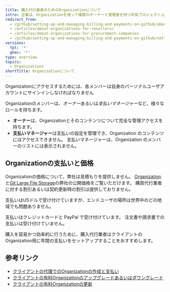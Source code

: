 ```yaml
---
title: 購入代行業者のためのOrganizationについて
intro: 企業は、Organizationを使って複数のオーナーと管理者を持つ共有プロジェクト上でコラボレートします。 クライアントのためにOrganizationを作成し、クライアントの代理で支払いを行い、そしてOrganizationの所有権をクライアントに渡すことができます。
redirect_from:
  - /github/setting-up-and-managing-billing-and-payments-on-github/about-organizations-for-procurement-companies
  - /articles/about-organizations-for-resellers/
  - /articles/about-organizations-for-procurement-companies
  - /github/setting-up-and-managing-billing-and-payments-on-github/setting-up-paid-organizations-for-procurement-companies/about-organizations-for-procurement-companies
versions:
  fpt: '*'
  ghec: '*'
type: overview
topics:
  - Organizations
shortTitle: Organizationについて
---
```


Organizationにアクセスするためには、各メンバーは自身のパーソナルユーザアカウントにサインインしなければなりません

Organizationのメンバーは、*オーナー*あるいは*支払いマネージャー*など、様々なロールを持ちます。

- **オーナー**は、Organizationとそのコンテンツについて完全な管理アクセスを持ちます。
- **支払いマネージャー**は支払いの設定を管理でき、Organization のコンテンツにはアクセスできません。 支払いマネージャーは、Organization のメンバーのリストには表示されません。

## Organizationの支払いと価格

Organizationの価格について、弊社は見積もりを提供しません。 [Organization](https://github.com/pricing)と[Git Large File Storage](/articles/about-storage-and-bandwidth-usage/)の弊社の公開価格をご覧いただけます。 購買代行業者に対する割引あるいは契約更新時の割引は提供しておりません。

支払いはUSドルで受け付けていますが、エンドユーザの場所は世界中のどの地域でも問題ありません。

支払いはクレジットカードと PayPal で受け付けています。 注文書や請求書での支払いは受け付けていません。

購入を容易かつ効率的に行うために、購入代行業者はクライアントのOrganization用に年間の支払いをセットアップすることをおすすめします。

## 参考リンク

- [クライアントの代理でのOrganizationの作成と支払い](/articles/creating-and-paying-for-an-organization-on-behalf-of-a-client)
- [クライアントの有料Organizationのアップグレードあるいはダウングレード](/articles/upgrading-or-downgrading-your-client-s-paid-organization)
- [クライアントの有料Organizationの更新](/articles/renewing-your-client-s-paid-organization)
